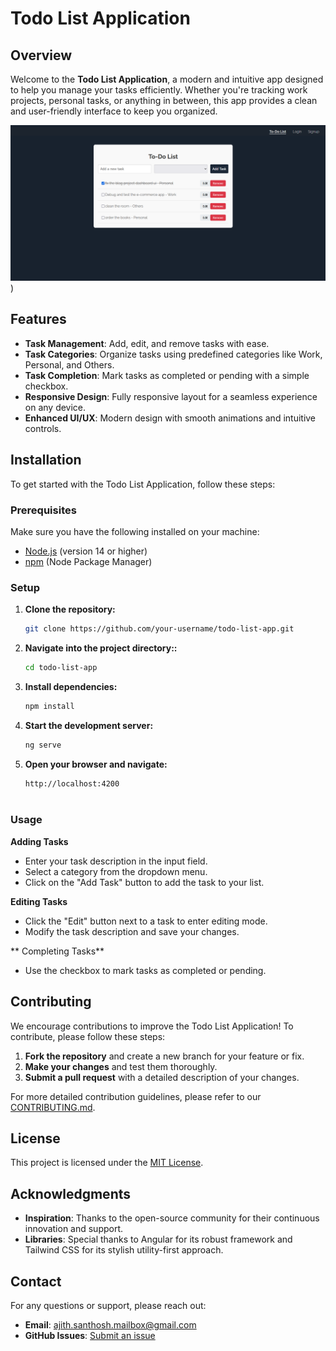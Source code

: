 # Todo List Application

## Overview

Welcome to the **Todo List Application**, a modern and intuitive app designed to help you manage your tasks efficiently. Whether you're tracking work projects, personal tasks, or anything in between, this app provides a clean and user-friendly interface to keep you organized.

![Alt text](https://github.com/AjitHX07/Todo-List/blob/main/todolist.png))


## Features

- **Task Management**: Add, edit, and remove tasks with ease.
- **Task Categories**: Organize tasks using predefined categories like Work, Personal, and Others.
- **Task Completion**: Mark tasks as completed or pending with a simple checkbox.
- **Responsive Design**: Fully responsive layout for a seamless experience on any device.
- **Enhanced UI/UX**: Modern design with smooth animations and intuitive controls.

## Installation

To get started with the Todo List Application, follow these steps:

### Prerequisites

Make sure you have the following installed on your machine:

- [Node.js](https://nodejs.org/) (version 14 or higher)
- [npm](https://www.npmjs.com/) (Node Package Manager)

### Setup

1. **Clone the repository:**

   ```bash
   git clone https://github.com/your-username/todo-list-app.git

2. **Navigate into the project directory::**

   ```bash
   cd todo-list-app

3. **Install dependencies:**

   ```bash
   npm install

4. **Start the development server:**

   ```bash
   ng serve

5. **Open your browser and navigate:**

   ```bash
   http://localhost:4200
 
### Usage
 **Adding Tasks**
- Enter your task description in the input field.
- Select a category from the dropdown menu.
- Click on the "Add Task" button to add the task to your list.

 **Editing Tasks**
- Click the "Edit" button next to a task to enter editing mode.
- Modify the task description and save your changes.

** Completing Tasks**
- Use the checkbox to mark tasks as completed or pending.

## Contributing

We encourage contributions to improve the Todo List Application! To contribute, please follow these steps:

1. **Fork the repository** and create a new branch for your feature or fix.
2. **Make your changes** and test them thoroughly.
3. **Submit a pull request** with a detailed description of your changes.

For more detailed contribution guidelines, please refer to our [CONTRIBUTING.md](CONTRIBUTING.md).

## License

This project is licensed under the [MIT License](LICENSE).

## Acknowledgments

- **Inspiration**: Thanks to the open-source community for their continuous innovation and support.
- **Libraries**: Special thanks to Angular for its robust framework and Tailwind CSS for its stylish utility-first approach.

## Contact

For any questions or support, please reach out:

- **Email**: ajith.santhosh.mailbox@gmail.com
- **GitHub Issues**: [Submit an issue](https://github.com/your-username/todo-list-app/issues)
